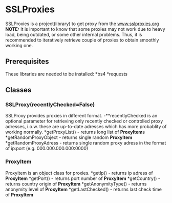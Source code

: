 # SSLProxies
SSLProxies is a project(library) to get proxy from the www.sslproxies.org
**NOTE:** It is important to know that some proxies may not work due to heavy load, being outdated, or some other internal problems. Thus, it is recommended to iteratively retrieve couple of proxies to obtain smoothly working one.
## Prerequisites
These libraries are needed to be installed: 
*bs4
*requests

## Classes

### SSLProxy(recentlyChecked=False)
SSLProxy provides proxies in different format. 
-**recentlyChecked is an optional parameter for retrieving only recently checked or controlled proxy adresses, i.o.w. these are up-to-date adresses which has more probablity of working normally.
*getProxyList() - returns long list of **ProxyItem**s
*getRandomProxyObject - returns single random **ProxyItem**
*getRandomProxyAdress - returns single random proxy adress in the format of ip:port (e.g. 000.000.000.000:0000)

### ProxyItem
ProxyItem is an object class for proxies.
*getIp() - returns ip adress of **ProxyItem**
*getPort() - returns port number of **ProxyItem**
*getCountry() - returns country origin of **ProxyItem**
*getAnonymityType() - returns anonymity level of **ProxyItem**
*getLastChecked() - returns last check time of **ProxyItem**


